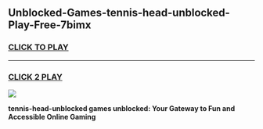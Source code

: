 
## Unblocked-Games-tennis-head-unblocked-Play-Free-7bimx
<h3>
<a href="https://premium76.site?title=tennis-head-unblocked&ref=23A">CLICK TO PLAY</a></h3>
<hr>

<h3>
<a href="https://premium76.site?title=tennis-head-unblocked&ref=23A">CLICK 2 PLAY</a>
  
</h3>

<a href="https://premium76.site?title=tennis-head-unblocked&ref=23A"><img src="https://clearcache.store/games.png"></a>


**tennis-head-unblocked games unblocked: Your Gateway to Fun and Accessible Online Gaming**
